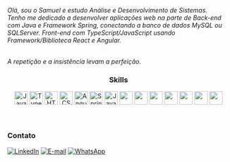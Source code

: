 <i>Olá, sou o Samuel e estudo Análise e Desenvolvimento de Sistemas.</i><br>
<i>Tenho me dedicado a desenvolver aplicações web na parte de Back-end com Java e Framework Spring, conectando a banco de dados MySQL ou SQLServer. Front-end com TypeScript/JavaScript usando Framework/Biblioteca React e Angular.</i>
<br>

<br>
<i>A repetição e a insistência levam a perfeição.</i>

<h3 align="center">
  Skills
</h3>


<div align="center">
  <span style="display: inline-block;">
    <img src="https://cdn.svgporn.com/logos/java.svg" alt="Java" width="30" height="30"/>
  </span>
  <span style="display: inline-block;">
    <img src="https://cdn.svgporn.com/logos/typescript-icon.svg" alt="TypeScript" width="30" height="30"/>
  </span>
  <span style="display: inline-block;">
    <img src="https://cdn.svgporn.com/logos/html-5.svg" alt="HTML" width="30" height="30"/>
  </span>
  <span style="display: inline-block;">
    <img src="https://cdn.svgporn.com/logos/css-3.svg" alt="CSS" width="30" height="30"/>
  </span>
  <span style="display: inline-block;">
    <img src="https://cdn.svgporn.com/logos/angular-icon.svg" alt="Angular" width="30" height="30"/>
  </span>
  <span style="display: inline-block;">
    <img src="https://cdn.svgporn.com/logos/spring-icon.svg" alt="Spring" width="30" height="30"/>
  </span>
  <span style="display: inline-block;">
    <img src="https://cdn.svgporn.com/logos/javascript.svg" alt="JavaScript" width="30" height="30"/>
  </span>
  <span style="display: inline-block;">
    <img src="https://cdn.svgporn.com/logos/selenium.svg" width="30" height="30">
  </span>
  <span style="display: inline-block;">
    <img src="https://cdn.svgporn.com/logos/mysql.svg" width="30" height="30">
  </span>
  <span style="display: inline-block;">
    <img src="https://cdn.jsdelivr.net/gh/devicons/devicon/icons/microsoftsqlserver/microsoftsqlserver-plain-wordmark.svg" width="30" height="30"> 
  </span>
  <span style="display: inline-block;">
    <img src="https://cdn.svgporn.com/logos/gitlab.svg" width="30" height="30">
  </span>
  <span style="display: inline-block;">
    <img src="https://cdn.svgporn.com/logos/docker-icon.svg" width="30" height="30">
  </span>
  <span style="display: inline-block;">
    <img src="https://cdn.svgporn.com/logos/ubuntu.svg" width="30" height="30">
  </span>
  <span style="display: inline-block;">
    <img src="https://cdn.svgporn.com/logos/visual-studio.svg" width="30" height="30">
  </span>
</div>
<br>
<br>


 

<h3>
  Contato
</h3>

[![LinkedIn](https://img.shields.io/badge/LinkedIn-0077B5?style=for-the-badge&logo=linkedin&logoColor=white)](https://www.linkedin.com/in/samuel-m%C3%BCller-81479b1b5/)
[![E-mail](https://img.shields.io/badge/Email-0078D4?style=for-the-badge&logo=microsoft-outlook&logoColor=white)](mailto:samuel-bohn@hotmail.com)
[![WhatsApp](https://img.shields.io/badge/+55_51_9962120-25D366?style=for-the-badge&logo=whatsapp&logoColor=white)](https://api.whatsapp.com/send?phone=5551996392120)



          


        




